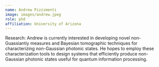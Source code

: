 ```yaml
---
name: Andrew Pizzimenti
image: images/andrew.jpeg
role: phd
affiliation: University of Arizona
---
```


Research: Andrew is currently interested in developing novel non-Guassiantiy measures and Bayesian tomographic techniques for characterizing non-Gaussian photonic states. He hopes to employ these characterization tools to design systems that efficiently produce non-Gaussian photonic states useful for quantum information processing.